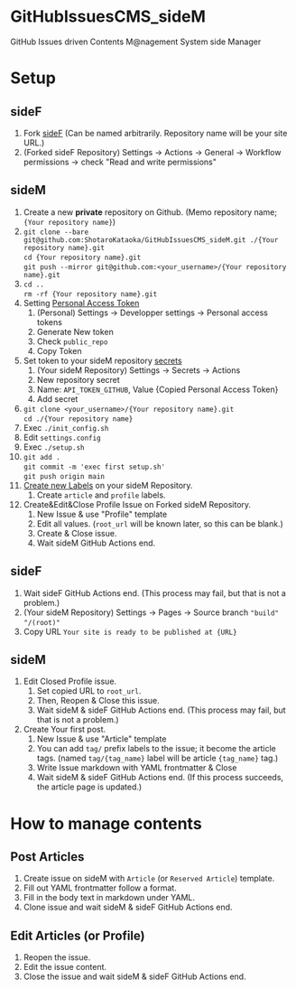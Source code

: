 # GitHubIssuesCMS_sideM
GitHub Issues driven Contents M@nagement System side Manager


# Setup

## sideF
1. Fork [sideF](https://github.com/ShotaroKataoka/GitHubIssuesCMS_sideF) (Can be named arbitrarily. Repository name will be your site URL.)
1. (Forked sideF Repository) Settings -> Actions -> General -> Workflow permissions -> check "Read and write permissions"

## sideM
1. Create a new **private** repository on Github. (Memo repository name; `{Your repository name}`)
1. `git clone --bare git@github.com:ShotaroKataoka/GitHubIssuesCMS_sideM.git ./{Your repository name}.git`  
   `cd {Your repository name}.git`  
   `git push --mirror git@github.com:<your_username>/{Your repository name}.git`
1. `cd ..`  
   `rm -rf {Your repository name}.git`
1. Setting [Personal Access Token](https://docs.github.com/ja/authentication/keeping-your-account-and-data-secure/creating-a-personal-access-token#creating-a-token)
    1. (Personal) Settings -> Developper settings -> Personal access tokens
    1. Generate New token
    1. Check `public_repo`
    1. Copy Token
1. Set token to your sideM repository [secrets](https://docs.github.com/ja/actions/security-guides/encrypted-secrets#creating-encrypted-secrets-for-a-repository)
    1. (Your sideM Repository) Settings -> Secrets -> Actions
    1. New repository secret
    2. Name: `API_TOKEN_GITHUB`, Value {Copied Personal Access Token}
    3. Add secret
1. `git clone <your_username>/{Your repository name}.git`  
   `cd ./{Your repository name}`
1. Exec `./init_config.sh`
1. Edit `settings.config`
1. Exec `./setup.sh`
1. `git add .`  
   `git commit -m 'exec first setup.sh'`  
   `git push origin main`
1. [Create new Labels](https://docs.github.com/ja/issues/using-labels-and-milestones-to-track-work/managing-labels#creating-a-label) on your sideM Repository.
    1. Create `article` and `profile` labels.
1. Create&Edit&Close Profile Issue on Forked sideM Repository.
    1. New Issue & use "Profile" template
    1. Edit all values. (`root_url` will be known later, so this can be blank.)
    1. Create & Close issue.
    1. Wait sideM GitHub Actions end.

## sideF
1. Wait sideF GitHub Actions end. (This process may fail, but that is not a problem.)
1. (Your sideM Repository) Settings -> Pages -> Source branch `"build"` `"/(root)" `
1. Copy URL `Your site is ready to be published at {URL}`

## sideM
1. Edit Closed Profile issue.
    1. Set copied URL to `root_url`.
    1. Then, Reopen & Close this issue. 
    1. Wait sideM & sideF GitHub Actions end. (This process may fail, but that is not a problem.)
1. Create Your first post.
    1. New Issue & use "Article" template
    1. You can add `tag/` prefix labels to the issue; it become the article tags. (named `tag/{tag_name}` label will be article `{tag_name}` tag.)
    1. Write Issue markdown with YAML frontmatter & Close
    1. Wait sideM & sideF GitHub Actions end. (If this process succeeds, the article page is updated.)

# How to manage contents
## Post Articles
1. Create issue on sideM with `Article` (or `Reserved Article`) template.
1. Fill out YAML frontmatter follow a format.
1. Fill in the body text in markdown under YAML.
1. Clone issue and wait sideM & sideF GitHub Actions end.

## Edit Articles (or Profile)
1. Reopen the issue.
1. Edit the issue content.
1. Close the issue and wait sideM & sideF GitHub Actions end.
